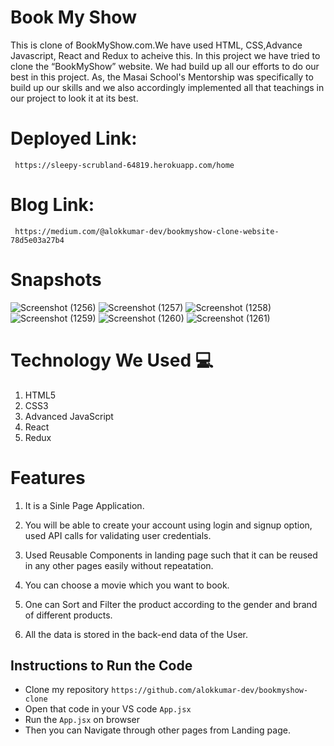 # Book My Show

This is clone of BookMyShow.com.We have used HTML, CSS,Advance Javascript, React and Redux to acheive this.
In this project we have tried to clone the “BookMyShow” website. We had build up all our efforts to do our best in this project. As, the Masai School's Mentorship  was specifically to build up our skills and we also accordingly implemented all that teachings in our project to look it at its best.

# Deployed Link:  
     https://sleepy-scrubland-64819.herokuapp.com/home
# Blog Link:
     https://medium.com/@alokkumar-dev/bookmyshow-clone-website-78d5e03a27b4
 
# Snapshots

![Screenshot (1256)](https://user-images.githubusercontent.com/66282953/158457493-462de7f8-3014-405e-8c8f-47aa480df142.png)
![Screenshot (1257)](https://user-images.githubusercontent.com/66282953/158457525-e5cb0a0a-0f79-4c5d-93a7-68ee6b882b07.png)
![Screenshot (1258)](https://user-images.githubusercontent.com/66282953/158457556-bf2c5cc9-e65a-40df-b6a7-c05b0608f2eb.png)
![Screenshot (1259)](https://user-images.githubusercontent.com/66282953/158457643-21859235-57b7-4323-8359-16dbeb109a52.png)
![Screenshot (1260)](https://user-images.githubusercontent.com/66282953/158457657-93ac8be7-c6fe-4763-8765-4d83196eb2ed.png)
![Screenshot (1261)](https://user-images.githubusercontent.com/66282953/158457685-9d124088-b09a-412b-8dd2-98202b50b037.png)

# Technology We Used :computer: 

1. HTML5
2. CSS3
3. Advanced JavaScript
4. React
5. Redux

# Features
1. It is a Sinle Page Application.
2. You will be able to create your account using login and signup option, used API calls for validating user credentials.

2. Used Reusable Components in landing page such that it can be reused in any other pages easily without repeatation.

3. You can choose a movie which you want to book.

4. One can Sort and Filter the product according to the gender and brand of different products.

5. All the data is stored in the back-end data of the User. 

## Instructions to Run the Code 

- Clone my repository `https://github.com/alokkumar-dev/bookmyshow-clone`
- Open that code in your VS code `App.jsx`
- Run the `App.jsx` on browser
- Then you can Navigate through other pages from Landing page.
